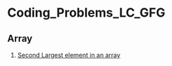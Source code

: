 # Coding_Problems_LC_GFG
## Array
  1. [Second Largest element in an array](https://github.com/Yamini-Durga/Coding_Problems_LC_GFG/blob/main/Array/1.SecondLargest.cpp) 
